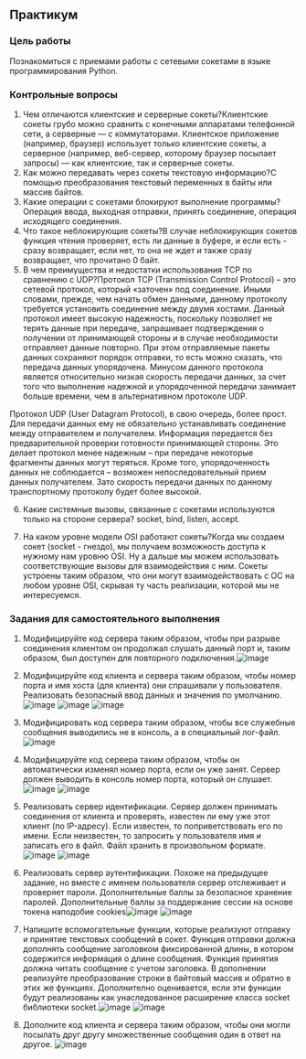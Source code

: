 <!----- Conversion time: 1.019 seconds.


Using this Markdown file:

1. Cut and paste this output into your source file.
2. See the notes and action items below regarding this conversion run.
3. Check the rendered output (headings, lists, code blocks, tables) for proper
   formatting and use a linkchecker before you publish this page.

Conversion notes:

* Docs to Markdown version 1.0β17
* Wed Sep 18 2019 01:22:59 GMT-0700 (PDT)
* Source doc: https://docs.google.com/open?id=13Bwj-zrzPHWxDyeuZUzSwTNSqtZj9FI-spwD9tnhUTA
----->


## Практикум

### Цель работы

Познакомиться с приемами работы с сетевыми сокетами в языке программирования Python.

### Контрольные вопросы

1. Чем отличаются клиентские и серверные сокеты?Клиентские сокеты грубо можно сравнить с конечными аппаратами телефонной сети, а серверные — с коммутаторами. Клиентское приложение (например, браузер) использует только клиентские сокеты, а серверное (например, веб-сервер, которому браузер посылает запросы) — как клиентские, так и серверные сокеты.
2. Как можно передавать через сокеты текстовую информацию?С помощью преобразования текстовый переменных в байты или массив байтов.
3. Какие операции с сокетами блокируют выполнение программы?Операция ввода, выходная отправки, принять соединение, операция исходящего соединения.
4. Что такое неблокирующие сокеты?В случае неблокирующих сокетов функция чтения проверяет, есть ли данные в буфере, и если есть - сразу возвращает, если нет, то она не ждет и также сразу возвращает, что прочитано 0 байт.
5. В чем преимущества и недостатки использования TCP по сравнению с UDP?Протокол TCP (Transmission Control Protocol) – это сетевой протокол, который «заточен» под соединение. Иными словами, прежде, чем начать обмен данными, данному протоколу требуется установить соединение между двумя хостами. Данный протокол имеет высокую надежность, поскольку позволяет не терять данные при передаче, запрашивает подтверждения о получении от принимающей стороны и в случае необходимости отправляет данные повторно. При этом отправляемые пакеты данных сохраняют порядок отправки, то есть можно сказать, что передача данных упорядочена. Минусом данного протокола является относительно низкая скорость передачи данных, за счет того что выполнение надежной и упорядоченной передачи занимает больше времени, чем в альтернативном протоколе UDP.

Протокол UDP (User Datagram Protocol), в свою очередь, более прост. Для передачи данных ему не обязательно устанавливать соединение между отправителем и получателем. Информация передается без предварительной проверки готовности принимающей стороны. Это делает протокол менее надежным – при передаче некоторые фрагменты данных могут теряться. Кроме того, упорядоченность данных не соблюдается – возможен непоследовательный прием данных получателем. Зато скорость передачи данных по данному транспортному протоколу будет более высокой.

6. Какие системные вызовы, связанные с сокетами используются только на стороне сервера? socket, bind, listen, accept.

7. На каком уровне модели OSI работают сокеты?Когда мы создаем сокет (socket - гнездо), мы получаем возможность доступа к нужному нам уровню OSI. Ну а дальше мы можем использовать соответствующие вызовы для взаимодействия с ним. Сокеты устроены таким образом, что они могут взаимодействовать с ОС на любом уровне OSI, скрывая ту часть реализации, которой мы не интересуемся.

### Задания для самостоятельного выполнения

1. Модифицируйте код сервера таким образом, чтобы при разрыве соединения клиентом он продолжал слушать данный порт и, таким образом, был доступен для повторного подключения.![image](https://user-images.githubusercontent.com/70951761/139717821-bca02d68-1617-4a78-98cd-13eceef71e16.png)

2. Модифицируйте код клиента и сервера таким образом, чтобы номер порта и имя хоста (для клиента) они спрашивали у пользователя. Реализовать безопасный ввод данных и значения по умолчанию.![image](https://user-images.githubusercontent.com/70951761/139717889-dcceb086-bdcf-4783-bf17-03dc89c54f82.png)
![image](https://user-images.githubusercontent.com/70951761/139717917-81ccf38a-c086-4de8-96f3-8d3f6764ecc7.png)
![image](https://user-images.githubusercontent.com/70951761/139717990-4f1c8d72-0e4a-4129-b703-bb209d862573.png)

3. Модифицировать код сервера таким образом, чтобы все служебные сообщения выводились не в консоль, а в специальный лог-файл.![image](https://user-images.githubusercontent.com/70951761/139718039-0e0dd264-f54c-45bf-940e-bd0624b119d0.png)

4. Модифицируйте код сервера таким образом, чтобы он автоматически изменял номер порта, если он уже занят. Сервер должен выводить в консоль номер порта, который он слушает.![image](https://user-images.githubusercontent.com/70951761/139718081-c6ac1ec4-5734-4dd5-ab9b-beb38266f800.png)
![image](https://user-images.githubusercontent.com/70951761/139718174-d2876f77-31e4-4809-b21e-720562ef58db.png)

5. Реализовать сервер идентификации. Сервер должен принимать соединения от клиента и проверять, известен ли ему уже этот клиент (по IP-адресу). Если известен, то поприветствовать его по имени. Если неизвестен, то запросить у пользователя имя и записать его в файл. Файл хранить в произвольном формате.![image](https://user-images.githubusercontent.com/70951761/139718252-aa2f6eb8-70f5-4b8b-97f1-d52719c28f21.png)
![image](https://user-images.githubusercontent.com/70951761/139718305-635aa6ba-ed35-41a5-bca0-87a3897377cf.png)

6. Реализовать сервер аутентификации. Похоже на предыдущее задание, но вместе с именем пользователя сервер отслеживает и проверяет пароли. Дополнительные баллы за безопасное хранение паролей. Дополнительные баллы за поддержание сессии на основе токена наподобие cookies![image](https://user-images.githubusercontent.com/70951761/139718363-1233edee-82ba-4c80-a77a-db2985284af6.png)
![image](https://user-images.githubusercontent.com/70951761/139718394-0e87281e-4a77-478b-95a8-815b09b99ff3.png)

7. Напишите вспомогательные функции, которые реализуют отправку и принятие текстовых сообщений в сокет. Функция отправки должна дополнять сообщение заголовком фиксированной длины, в котором содержится информация о длине сообщения. Функция принятия должна читать сообщение с учетом заголовка. В дополнении реализуйте преобразование строки в байтовый массив и обратно в этих же функциях. Дополнително оценивается, если эти функции будут реализованы как унаследованное расширение класса socket библиотеки socket.![image](https://user-images.githubusercontent.com/70951761/139718465-86f2784c-6dd9-45dc-9531-ddfbc075a4d0.png)
![image](https://user-images.githubusercontent.com/70951761/139718577-9cb4aa3e-9d4a-45ea-8863-a7abbfafe698.png)

8. Дополните код клиента и сервера таким образом, чтобы они могли посылать друг другу множественные сообщения один в ответ на другое.
![image](https://user-images.githubusercontent.com/70951761/139718887-23439dfd-847e-404f-b13a-84d559aa3b4c.png)


<!-- Docs to Markdown version 1.0β17 -->
